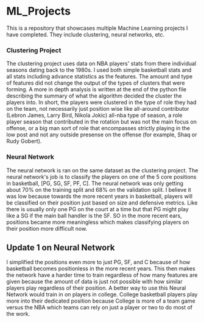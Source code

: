 # ML_Projects

This is a repository that showcases multiple Machine Learning projects I have completed. They include clustering, neural networks, etc.

### Clustering Project
The clustering project uses data on NBA players' stats from there individual seasons dating back to the 1980s. I used both simple basketball stats and all stats including advance statistics as the features. The amount and type of features did not change the output of the types of clusters that were forming. A more in depth analysis is written at the end of the python file describing the summary of what the algorithm decided the cluster the players into. In short, the players were clustered in the type of role they had on the team, not necessarily just position wise like all-around contributor (Lebron James, Larry Bird, Nikola Jokic) all-nba type of season, a role player season that contributed in the rotation but was not the main focus on offense, or a big man sort of role that encompasses strictly playing in the low post and not any outside presense on the offense (for example, Shaq or Rudy Gobert).

### Neural Network
The neural network is ran on the same dataset as the clustering project. The neural network's job is to classify the players on one of the 5 core positions in basketball, [PG, SG, SF, PF, C]. The neural network was only getting about 70% on the training split and 68% on the validation split. I believe it was low because towards the more recent years in basketball, players will be classified on their position just based on size and defensive metrics. Like there is usually only one PG on the court at a time but that PG might play like a SG if the main ball handler is the SF. SO in the more recent ears, positions became more meaningless which makes classifying players on their position more difficult now.

## Update 1 on Neural Network
I simplified the positions even more to just PG, SF, and C because of how basketball becomes positionless in the more recent years. This then makes the network have a harder time to train regardless of how many features are given because the amount of data is just not possible with how similar players play regardless of their position. A better way to use this Neural Network would train in on players in college. College basketball players play more into their dedicated position because College is more of a team game versus the NBA which teams can rely on just a player or two to do most of the work.
